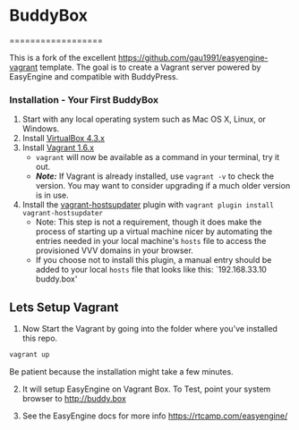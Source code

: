 # BuddyBox
==================

This is a fork of the excellent https://github.com/gau1991/easyengine-vagrant template. The goal is to create a Vagrant server powered by EasyEngine and compatible with BuddyPress.

### Installation - Your First BuddyBox 

1. Start with any local operating system such as Mac OS X, Linux, or Windows.
1. Install [VirtualBox 4.3.x](https://www.virtualbox.org/wiki/Downloads)
1. Install [Vagrant 1.6.x](http://www.vagrantup.com/downloads.html)
    * `vagrant` will now be available as a command in your terminal, try it out.
    * ***Note:*** If Vagrant is already installed, use `vagrant -v` to check the version. You may want to consider upgrading if a much older version is in use.
1. Install the [vagrant-hostsupdater](https://github.com/cogitatio/vagrant-hostsupdater) plugin with `vagrant plugin install vagrant-hostsupdater`
    * Note: This step is not a requirement, though it does make the process of starting up a virtual machine nicer by automating the entries needed in your local machine's `hosts` file to access the provisioned VVV domains in your browser.
    * If you choose not to install this plugin, a manual entry should be added to your local `hosts` file that looks like this: `192.168.33.10  buddy.box'


## Lets Setup Vagrant
 
1. Now Start the Vagrant by going into the folder where you’ve installed this repo.

  ```bash
  vagrant up
  ```

Be patient because the installation might take a few minutes.

2. It will setup EasyEngine on Vagrant Box. To Test, point your system browser to http://buddy.box

3. See the EasyEngine docs for more info https://rtcamp.com/easyengine/
